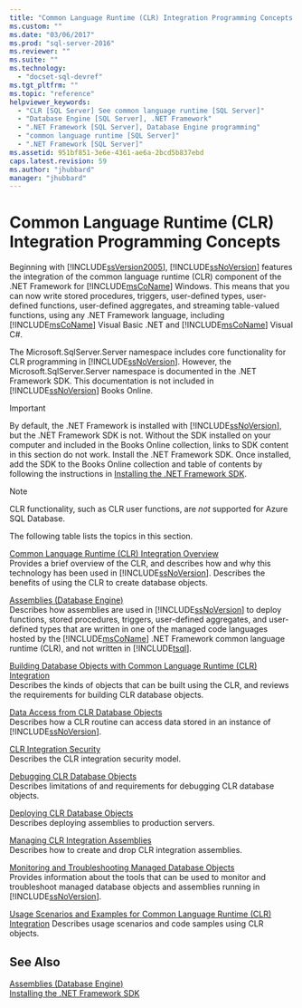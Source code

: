 ```yaml
---
title: "Common Language Runtime (CLR) Integration Programming Concepts | Microsoft Docs"
ms.custom: ""
ms.date: "03/06/2017"
ms.prod: "sql-server-2016"
ms.reviewer: ""
ms.suite: ""
ms.technology: 
  - "docset-sql-devref"
ms.tgt_pltfrm: ""
ms.topic: "reference"
helpviewer_keywords: 
  - "CLR [SQL Server] See common language runtime [SQL Server]"
  - "Database Engine [SQL Server], .NET Framework"
  - ".NET Framework [SQL Server], Database Engine programming"
  - "common language runtime [SQL Server]"
  - ".NET Framework [SQL Server]"
ms.assetid: 951bf851-3e6e-4361-ae6a-2bcd5b837ebd
caps.latest.revision: 59
ms.author: "jhubbard"
manager: "jhubbard"
---
```

# Common Language Runtime (CLR) Integration Programming Concepts
  Beginning with [!INCLUDE[ssVersion2005](../../analysis-services/data-mining/includes/ssversion2005-md.md)], [!INCLUDE[ssNoVersion](../../advanced-analytics/r-services/includes/ssnoversion-md.md)] features the integration of the common language runtime (CLR) component of the .NET Framework for [!INCLUDE[msCoName](../../advanced-analytics/r-services/tutorials/includes/msconame-md.md)] Windows. This means that you can now write stored procedures, triggers, user-defined types, user-defined functions, user-defined aggregates, and streaming table-valued functions, using any .NET Framework language, including [!INCLUDE[msCoName](../../advanced-analytics/r-services/tutorials/includes/msconame-md.md)] Visual Basic .NET and [!INCLUDE[msCoName](../../advanced-analytics/r-services/tutorials/includes/msconame-md.md)] Visual C#.  
  
 The Microsoft.SqlServer.Server namespace includes core functionality for CLR programming in [!INCLUDE[ssNoVersion](../../advanced-analytics/r-services/includes/ssnoversion-md.md)]. However, the Microsoft.SqlServer.Server namespace is documented in the .NET Framework SDK. This documentation is not included in [!INCLUDE[ssNoVersion](../../advanced-analytics/r-services/includes/ssnoversion-md.md)] Books Online.  
  
> [!IMPORTANT]  
>  By default, the .NET Framework is installed with [!INCLUDE[ssNoVersion](../../advanced-analytics/r-services/includes/ssnoversion-md.md)], but the .NET Framework SDK is not. Without the SDK installed on your computer and included in the Books Online collection, links to SDK content in this section do not work. Install the .NET Framework SDK. Once installed, add the SDK to the Books Online collection and table of contents by following the instructions in [Installing the .NET Framework SDK](http://technet.microsoft.com/library/bb686823\(v=SQL.105\).aspx).  
  
> [!NOTE]  
>  CLR functionality, such as CLR user functions, are *not* supported for Azure SQL Database.  
  
 The following table lists the topics in this section.  
  
 [Common Language Runtime &#40;CLR&#41; Integration Overview](../../relational-databases/clr-integration/common-language-runtime-integration-overview.md)  
 Provides a brief overview of the CLR, and describes how and why this technology has been used in [!INCLUDE[ssNoVersion](../../advanced-analytics/r-services/includes/ssnoversion-md.md)]. Describes the benefits of using the CLR to create database objects.  
  
 [Assemblies &#40;Database Engine&#41;](../../relational-databases/clr-integration/assemblies-database-engine.md)  
 Describes how assemblies are used in [!INCLUDE[ssNoVersion](../../advanced-analytics/r-services/includes/ssnoversion-md.md)] to deploy functions, stored procedures, triggers, user-defined aggregates, and user-defined types that are written in one of the managed code languages hosted by the [!INCLUDE[msCoName](../../advanced-analytics/r-services/tutorials/includes/msconame-md.md)] .NET Framework common language runtime (CLR), and not written in [!INCLUDE[tsql](../../advanced-analytics/r-services/includes/tsql-md.md)].  
  
 [Building Database Objects with Common Language Runtime &#40;CLR&#41; Integration](../../relational-databases/clr-integration/database-objects/building-database-objects-with-common-language-runtime-clr-integration.md)  
 Describes the kinds of objects that can be built using the CLR, and reviews the requirements for building CLR database objects.  
  
 [Data Access from CLR Database Objects](../../relational-databases/clr-integration/data-access/data-access-from-clr-database-objects.md)  
 Describes how a CLR routine can access data stored in an instance of [!INCLUDE[ssNoVersion](../../advanced-analytics/r-services/includes/ssnoversion-md.md)].  
  
 [CLR Integration Security](../../relational-databases/clr-integration/security/clr-integration-security.md)  
 Describes the CLR integration security model.  
  
 [Debugging CLR Database Objects](../../relational-databases/clr-integration/debugging-clr-database-objects.md)  
 Describes limitations of and requirements for debugging CLR database objects.  
  
 [Deploying CLR Database Objects](../../relational-databases/clr-integration/deploying-clr-database-objects.md)  
 Describes deploying assemblies to production servers.  
  
 [Managing CLR Integration Assemblies](../../relational-databases/clr-integration/assemblies/managing-clr-integration-assemblies.md)  
 Describes how to create and drop CLR integration assemblies.  
  
 [Monitoring and Troubleshooting Managed Database Objects](../../relational-databases/clr-integration/monitoring-and-troubleshooting-managed-database-objects.md)  
 Provides information about the tools that can be used to monitor and troubleshoot managed database objects and assemblies running in [!INCLUDE[ssNoVersion](../../advanced-analytics/r-services/includes/ssnoversion-md.md)].  
  
 [Usage Scenarios and Examples for Common Language Runtime &#40;CLR&#41; Integration](http://msdn.microsoft.com/en-US/library/ms131078(SQL.130).aspx)  
 Describes usage scenarios and code samples using CLR objects.  
  
## See Also  
 [Assemblies &#40;Database Engine&#41;](../../relational-databases/clr-integration/assemblies-database-engine.md)   
 [Installing the .NET Framework SDK](http://technet.microsoft.com/library/bb686823\(v=SQL.105\).aspx)  
  
  